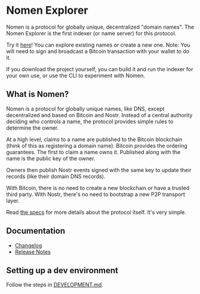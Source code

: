 # Nomen Explorer

Nomen is a protocol for globally unique, decentralized "domain names". The Nomen Explorer is the first indexer (or name server) for this protocol.

Try it [here](https://nomenexplorer.com)! You can explore existing names or create a new one. Note: You will need to sign and broadcast a Bitcoin transaction with your wallet to do it.

If you download the project yourself, you can build it and run the indexer for your own use, or use the CLI to experiment with Nomen.

## What is Nomen?

Nomen is a protocol for globally unique names, like DNS, except decentralized and based on Bitcoin and Nostr. Instead of a central authority deciding who controls a name, the protocol provides simple rules to determine the owner.

At a high level, claims to a name are published to the Bitcoin blockchain (think of this as registering a domain name). Bitcoin provides the ordering guarantees. The first to claim a name owns it. Published along with the name is the public key of the owner.

Owners then publish Nostr events signed with the same key to update their records (like their domain DNS records).

With Bitcoin, there is no need to create a new blockchain or have a trusted third party. With Nostr, there's no need to bootstrap a new P2P transport layer.

Read [the specs](https://github.com/ursuscamp/noms) for more details about the protocol itself. It's very simple.

## Documentation

- [Changelog](CHANGELOG.md)
- [Release Notes](RELEASE_NOTES.md)

## Setting up a dev environment

Follow the steps in [DEVELOPMENT.md](./docs/DEVELOPMENT.md).